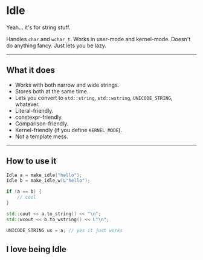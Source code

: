 # Idle

Yeah... it's for string stuff.

Handles `char` and `wchar_t`. Works in user-mode and kernel-mode. Doesn't do anything fancy. Just lets you be lazy.

---

## What it does

- Works with both narrow and wide strings.
- Stores both at the same time.
- Lets you convert to `std::string`, `std::wstring`, `UNICODE_STRING`, whatever.
- Literal-friendly.
- constexpr-friendly.
- Comparison-friendly.
- Kernel-friendly (if you define `KERNEL_MODE`).
- Not a template mess.

---

## How to use it

```cpp
Idle a = make_idle("hello");
Idle b = make_idle_w(L"hello");

if (a == b) {
    // cool
}

std::cout << a.to_string() << "\n";
std::wcout << b.to_wstring() << L"\n";

UNICODE_STRING us = a; // yes it just works
```
## I love being Idle
